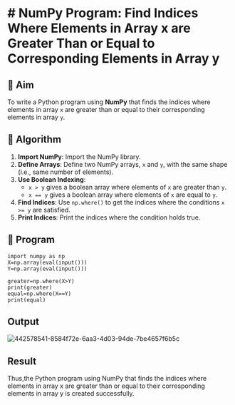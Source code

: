 # # NumPy Program: Find Indices Where Elements in Array x are Greater Than or Equal to Corresponding Elements in Array y

## 🎯 Aim
To write a Python program using **NumPy** that finds the indices where elements in array `x` are greater than or equal to their corresponding elements in array `y`.

## 🧠 Algorithm
1. **Import NumPy**: Import the NumPy library.
2. **Define Arrays**: Define two NumPy arrays, `x` and `y`, with the same shape (i.e., same number of elements).
3. **Use Boolean Indexing**: 
   - `x > y` gives a boolean array where elements of `x` are greater than `y`.
   - `x == y` gives a boolean array where elements of `x` are equal to `y`.
4. **Find Indices**: Use `np.where()` to get the indices where the conditions `x >= y` are satisfied.
5. **Print Indices**: Print the indices where the condition holds true.

## 🧾 Program
```
import numpy as np
X=np.array(eval(input()))
Y=np.array(eval(input()))

greater=np.where(X>Y)
print(greater)
equal=np.where(X==Y)
print(equal)
```
## Output
![442578541-8584f72e-6aa3-4d03-94de-7be4657f6b5c](https://github.com/user-attachments/assets/cb71329c-9cc6-4ccd-9bb5-c86e5e1c186a)

## Result
Thus,the Python program using NumPy that finds the indices where elements in array x are greater than or equal to their corresponding elements in array y is created successfully.
